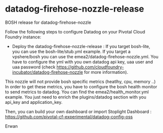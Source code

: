 # datadog-firehose-nozzle-release
BOSH release for datadog-firehose-nozzle

Follow the following steps to configure Datadog on your Pivotal Cloud Foundry instance:

- Deploy the datadog-firehose-nozzle-release : If you target bosh-lite, you can use the bosh-lite/stub.yml example. If you target a vpshere/bosh you can use the emea2/datadog-firehose-nozzle.yml. You have to configure the yml with you own datadog api key, uaa user and uaa password  (check https://github.com/cloudfoundry-incubator/datadog-firehose-nozzle for more information).

This nozzle will not provide bosh specific metrics (heatlhy, cpu, memory ..) In order to get these metrics, you have to configure the bosh health monitor to send metrics to datadog. You can find the emea2/health_monitor.yml example. You just need to enrich the plugins/datadog section with you api_key and application_key.

Then, you can build your own dashboard or import Stoplight Dashboard : https://github.com/pivotal-cf-experimental/datadog-config-oss

Erwan




